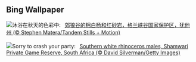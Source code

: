 ## Bing Wallpaper
![](https://www.bing.com/th?id=OHR.CottonwoodCanyon_ZH-CN5293620973_UHD.jpg&w=1000)沐浴在秋天的色彩中:&nbsp;&ensp;[郊狼谷的棉白杨和红砂岩，格兰峡谷国家保护区，犹他州 (© Stephen Matera/Tandem Stills + Motion)](https://www.bing.com/th?id=OHR.CottonwoodCanyon_ZH-CN5293620973_UHD.jpg)
<br><br/>
![](https://www.bing.com/th?id=OHR.ShamwariRhino_EN-US1414731584_UHD.jpg&w=1000)Sorry to crash your party:&nbsp;&ensp;[Southern white rhinoceros males, Shamwari Private Game Reserve, South Africa (© David Silverman/Getty Images)](https://www.bing.com/th?id=OHR.ShamwariRhino_EN-US1414731584_UHD.jpg)
<br><br/>
